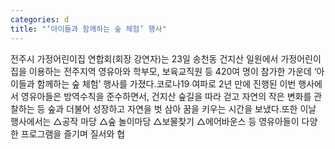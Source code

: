 ```yaml
---
categories: d
title: "‘아이들과 함께하는 숲 체험’ 행사"
---
```

전주시 가정어린이집 연합회(회장 강연자)는 23일 송천동 건지산 일원에서 가정어린이집을 이용하는 전주지역 영유아와 학부모, 보육교직원 등 420여 명이 참가한 가운데 ‘아이들과 함께하는 숲 체험’ 행사를 가졌다.코로나19 여파로 2년 만에 진행된 이번 행사에서 영유아들은 방역수칙을 준수하면서, 건지산 숲길을 따라 걷고 자연의 작은 변화를 관찰하는 등 숲과 더불어 성장하고 자연을 벗 삼아 꿈을 키우는 시간을 보냈다.또한 이날 행사에서는 △공작 마당 △숲 놀이마당 △보물찾기 △에어바운스 등 영유아들이 다양한 프로그램을 즐기며 질서와 협